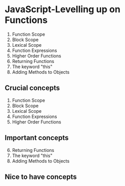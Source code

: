 # JavaScript-Levelling up on Functions

1. Function Scope
2. Block Scope
3. Lexical Scope
4. Function Expressions
5. Higher Order Functions
6. Returning Functions
7. The keyword "this"
8. Adding Methods to Objects

## Crucial concepts

1. Function Scope
2. Block Scope
3. Lexical Scope
4. Function Expressions
5. Higher Order Functions

## Important concepts

6. Returning Functions
7. The keyword "this"
8. Adding Methods to Objects

## Nice to have concepts

